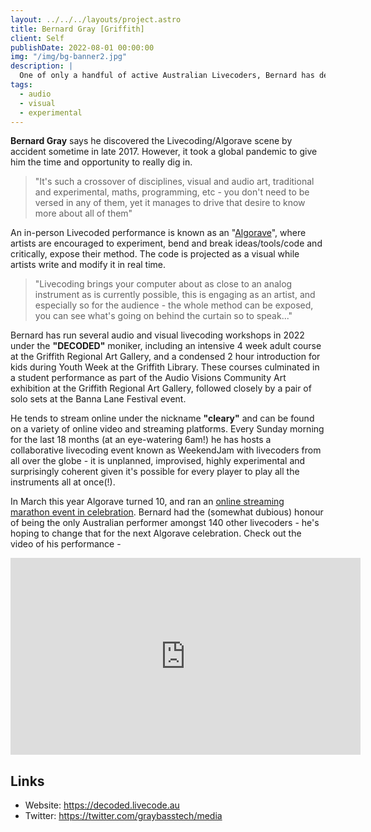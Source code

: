```yaml
---
layout: ../../../layouts/project.astro
title: Bernard Gray [Griffith]
client: Self
publishDate: 2022-08-01 00:00:00
img: "/img/bg-banner2.jpg"
description: |
  One of only a handful of active Australian Livecoders, Bernard has dedicated the year to sharing this highly experimental, open and inclusive scene with his community
tags:
  - audio
  - visual
  - experimental
---
```


**Bernard Gray** says he discovered the Livecoding/Algorave scene by accident sometime in late 2017. However, it took a global pandemic to give him the time and opportunity to really dig in.

> "It's such a crossover of disciplines, visual and audio art, traditional and experimental, maths, programming, etc - you don't need to be versed in any of them, yet it manages to drive that desire to know more about all of them"

An in-person Livecoded performance is known as an "[Algorave](https://algorave.com/)", where artists are encouraged to experiment, bend and break ideas/tools/code and critically, expose their method. The code is projected as a visual while artists write and modify it in real time.

> "Livecoding brings your computer about as close to an analog instrument as is currently possible, this is engaging as an artist, and especially so for the audience - the whole method can be exposed, you can see what's going on behind the curtain so to speak..."

Bernard has run several audio and visual livecoding workshops in 2022 under the **"DECODED"** moniker, including an intensive 4 week adult course at the Griffith Regional Art Gallery, and a condensed 2 hour introduction for kids during Youth Week at the Griffith Library. These courses culminated in a student performance as part of the Audio Visions Community Art exhibition at the Griffith Regional Art Gallery, followed closely by a pair of solo sets at the Banna Lane Festival event. 

He tends to stream online under the nickname **"cleary"** and can be found on a variety of online video and streaming platforms. Every Sunday morning for the last 18 months (at an eye-watering 6am!) he has hosts a collaborative livecoding event known as WeekendJam with livecoders from all over the globe - it is unplanned, improvised, highly experimental and surprisingly coherent given it's possible for every player to play all the instruments all at once(!).

In March this year Algorave turned 10, and ran an [online streaming marathon event in celebration](https://www.youtube.com/playlist?list=PLMBIpibV-wQKcWekP3_V754UlXZpwyzen). Bernard had the (somewhat dubious) honour of being the only Australian performer amongst 140 other livecoders - he's hoping to change that for the next Algorave celebration. Check out the video of his performance -

<iframe width="560" height="315" src="https://www.youtube.com/embed/gaflseszrMo" title="YouTube video player" frameborder="0" allow="accelerometer; autoplay; clipboard-write; encrypted-media; gyroscope; picture-in-picture" allowfullscreen></iframe>

## Links
 - Website: https://decoded.livecode.au
 - Twitter: https://twitter.com/graybasstech/media
